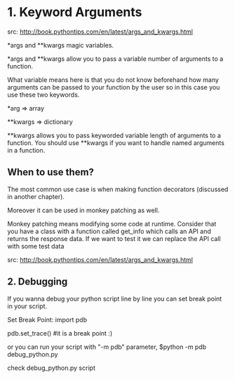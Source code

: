 
# 1. Keyword Arguments

src: http://book.pythontips.com/en/latest/args_and_kwargs.html

 *args and **kwargs magic variables.

*args and **kwargs allow you to pass a variable number of arguments to a function.

What variable means here is that you do not know beforehand how many arguments can be passed to your function by the user so in this case you use these two keywords.


*arg  => array


 **kwargs => dictionary

**kwargs allows you to pass keyworded variable length of arguments to a function. You should use **kwargs if you want to handle named arguments in a function. 

## When to use them?
The most common use case is when making function decorators (discussed in another chapter). 

Moreover it can be used in monkey patching as well. 

Monkey patching means modifying some code at runtime. 
Consider that you have a class with a function called get_info which calls an API and returns the response data. If we want to test it we can replace the API call with some test data

src: http://book.pythontips.com/en/latest/args_and_kwargs.html


## 2. Debugging

If you wanna debug your python script line by line you can set break point in your script.

Set Break Point:
import pdb

pdb.set_trace() #it is a break point :)

or you can run your script with "-m pdb" parameter, 
$python -m pdb debug_python.py

check debug_python.py script

